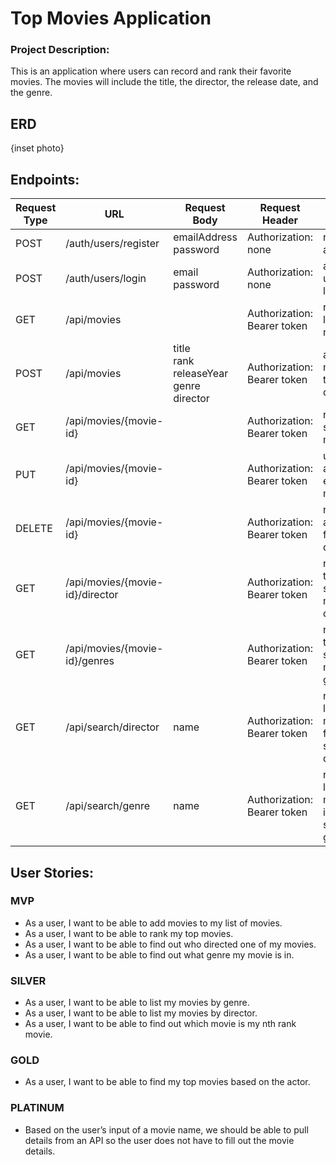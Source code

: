 # Top Movies Application

### Project Description:
This is an application where users can record and rank their favorite movies.
The movies will include the title, the director, the release date, and the genre.

## ERD 
{inset photo}

## Endpoints:  

| Request Type | URL                            | Request Body                                              | Request Header              | Action                                               | Access   |   
|---|--------------------------------|-----------------------------------------------------------|------------------------------|------------------------------------------------------|----------|    
| POST | /auth/users/register           | emailAddress <br> password                                | Authorization: none | registers a user                                     | PUBLIC   |
| POST | /auth/users/login              | email <br> password                                       | Authorization: none | allows a user to login                               | PUBLIC   |
| GET | /api/movies                    |                                                           | Authorization: Bearer token  | returns a list of all movies                         | PRIVATE  |
| POST | /api/movies                    | title <br> rank <br> releaseYear <br> genre <br> director | Authorization: Bearer token  | adds a movie to the database                         | PRIVATE  |
| GET | /api/movies/{movie-id}         | | Authorization: Bearer token  | returns a single movie                               | PRIVATE  |
| PUT | /api/movies/{movie-id}         | | Authorization: Bearer token  | updates an existing movie                            | PRIVATE  |
| DELETE | /api/movies/{movie-id}         | | Authorization: Bearer token  | removes a movie from the database                    | PRIVATE  |
| GET | /api/movies/{movie-id}/director | | Authorization: Bearer token  | returns the specified movie's director               | PRIVATE  |
| GET | /api/movies/{movie-id}/genres  | | Authorization: Bearer token  | returns the specified movie's genre                  | PRIVATE  |
| GET | /api/search/director           | name | Authorization: Bearer token | returns a list of movies from the specified director | PRIVATE  | 
| GET | /api/search/genre | name | Authorization: Bearer token | returns a list of movies in the specified genre      | PRIVATE  | 


## User Stories:
### MVP
- As a user, I want to be able to add movies to my list of movies.
- As a user, I want to be able to rank my top movies.
- As a user, I want to be able to find out who directed one of my movies.
- As a user, I want to be able to find out what genre my movie is in.


### SILVER
- As a user, I want to be able to list my movies by genre.
- As a user, I want to be able to list my movies by director.
- As a user, I want to be able to find out which movie is my nth rank movie.


### GOLD
- As a user, I want to be able to find my top movies based on the actor.


### PLATINUM
- Based on the user’s input of a movie name, we should be able to pull details from an API so the user does not have to fill out the movie details.
